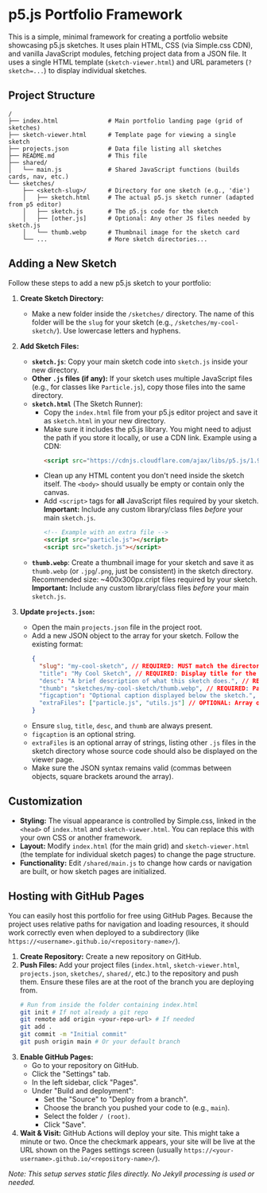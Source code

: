 # p5.js Portfolio Framework

This is a simple, minimal framework for creating a portfolio website showcasing p5.js sketches. It uses plain HTML, CSS (via Simple.css CDN), and vanilla JavaScript modules, fetching project data from a JSON file. It uses a single HTML template (`sketch-viewer.html`) and URL parameters (`?sketch=...`) to display individual sketches.

## Project Structure

```
/
├── index.html              # Main portfolio landing page (grid of sketches)
├── sketch-viewer.html      # Template page for viewing a single sketch
├── projects.json           # Data file listing all sketches
├── README.md               # This file
├── shared/
│   └── main.js             # Shared JavaScript functions (builds cards, nav, etc.)
└── sketches/
    ├── <sketch-slug>/      # Directory for one sketch (e.g., 'die')
    │   ├── sketch.html     # The actual p5.js sketch runner (adapted from p5 editor)
    │   ├── sketch.js       # The p5.js code for the sketch
    │   ├── [other.js]      # Optional: Any other JS files needed by sketch.js
    │   └── thumb.webp      # Thumbnail image for the sketch card
    └── ...                 # More sketch directories...
```

## Adding a New Sketch

Follow these steps to add a new p5.js sketch to your portfolio:

1.  **Create Sketch Directory:**

    - Make a new folder inside the `/sketches/` directory. The name of this folder will be the `slug` for your sketch (e.g., `/sketches/my-cool-sketch/`). Use lowercase letters and hyphens.

2.  **Add Sketch Files:**

    - **`sketch.js`**: Copy your main sketch code into `sketch.js` inside your new directory.
    - **Other `.js` files (if any):** If your sketch uses multiple JavaScript files (e.g., for classes like `Particle.js`), copy those files into the same directory.
    - **`sketch.html`** (The Sketch Runner):
      - Copy the `index.html` file from your p5.js editor project and save it as `sketch.html` in your new directory.
      - Make sure it includes the p5.js library. You might need to adjust the path if you store it locally, or use a CDN link. Example using a CDN:
        ```html
        <script src="https://cdnjs.cloudflare.com/ajax/libs/p5.js/1.9.0/p5.min.js"></script>
        ```
      - Clean up any HTML content you don't need inside the sketch itself. The `<body>` should usually be empty or contain only the canvas.
      - Add `<script>` tags for **all** JavaScript files required by your sketch. **Important:** Include any custom library/class files _before_ your main `sketch.js`.
        ```html
        <!-- Example with an extra file -->
        <script src="particle.js"></script>
        <script src="sketch.js"></script>
        ```

    * **`thumb.webp`**: Create a thumbnail image for your sketch and save it as `thumb.webp` (or `.jpg`/`.png`, just be consistent) in the sketch directory. Recommended size: ~400x300px.cript files required by your sketch. **Important:** Include any custom library/class files _before_ your main `sketch.js`.

3.  **Update `projects.json`:**
    - Open the main `projects.json` file in the project root.
    - Add a new JSON object to the array for your sketch. Follow the existing format:
      ```json
      {
        "slug": "my-cool-sketch", // REQUIRED: MUST match the directory name
        "title": "My Cool Sketch", // REQUIRED: Display title for the card and page
        "desc": "A brief description of what this sketch does.", // REQUIRED: Description shown on the sketch page
        "thumb": "sketches/my-cool-sketch/thumb.webp", // REQUIRED: Path to the thumbnail from the project root
        "figcaption": "Optional caption displayed below the sketch.", // OPTIONAL: Text caption for the sketch figure
        "extraFiles": ["particle.js", "utils.js"] // OPTIONAL: Array of additional JS filenames to display source code for
      }
      ```
    - Ensure `slug`, `title`, `desc`, and `thumb` are always present.
    - `figcaption` is an optional string.
    - `extraFiles` is an optional array of strings, listing other `.js` files in the sketch directory whose source code should also be displayed on the viewer page.
    - Make sure the JSON syntax remains valid (commas between objects, square brackets around the array).

## Customization

- **Styling:** The visual appearance is controlled by Simple.css, linked in the `<head>` of `index.html` and `sketch-viewer.html`. You can replace this with your own CSS or another framework.
- **Layout:** Modify `index.html` (for the main grid) and `sketch-viewer.html` (the template for individual sketch pages) to change the page structure.
- **Functionality:** Edit `/shared/main.js` to change how cards or navigation are built, or how sketch pages are initialized.

## Hosting with GitHub Pages

You can easily host this portfolio for free using GitHub Pages. Because the project uses relative paths for navigation and loading resources, it should work correctly even when deployed to a subdirectory (like `https://<username>.github.io/<repository-name>/`).

1.  **Create Repository:** Create a new repository on GitHub.
2.  **Push Files:** Add your project files (`index.html`, `sketch-viewer.html`, `projects.json`, `sketches/`, `shared/`, etc.) to the repository and push them. Ensure these files are at the root of the branch you are deploying from.
    ```bash
    # Run from inside the folder containing index.html
    git init # If not already a git repo
    git remote add origin <your-repo-url> # If needed
    git add .
    git commit -m "Initial commit"
    git push origin main # Or your default branch
    ```
3.  **Enable GitHub Pages:**
    - Go to your repository on GitHub.
    - Click the "Settings" tab.
    - In the left sidebar, click "Pages".
    - Under "Build and deployment":
      - Set the "Source" to "Deploy from a branch".
      - Choose the branch you pushed your code to (e.g., `main`).
      - Select the folder `/ (root)`.
      - Click "Save".
4.  **Wait & Visit:** GitHub Actions will deploy your site. This might take a minute or two. Once the checkmark appears, your site will be live at the URL shown on the Pages settings screen (usually `https://<your-username>.github.io/<repository-name>/`).

_Note: This setup serves static files directly. No Jekyll processing is used or needed._
